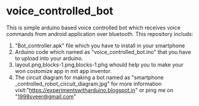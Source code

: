 # voice_controlled_bot
This is simple arduino based voice controlled bot which receives voice commands from android application over bluetooth.
This repository includs:
1. "Bot_controller.apk" file which you have to install in your smartphone
2. Arduino code which named as "voice_controlled_bot.ino" that you have to upload into your arduino.
3. layout.png,blocks-1.png,blocks-1.phg whould help you to make your won costomize app in mit app inventor.
4. The circuit diagram for making a bot named as "smartphone _controlled_robot_circuit_diagram.jpg"
for more information visit:"https://experimentswitharduino.blogspot.in" or ping me on "1998sveer@gmail.com"
